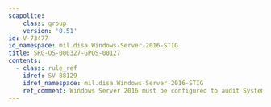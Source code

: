 ```yaml
---
scapolite:
    class: group
    version: '0.51'
id: V-73477
id_namespace: mil.disa.Windows-Server-2016-STIG
title: SRG-OS-000327-GPOS-00127
contents:
  - class: rule_ref
    idref: SV-88129
    idref_namespace: mil.disa.Windows-Server-2016-STIG
    ref_comment: Windows Server 2016 must be configured to audit System - Ot ...
---
```


